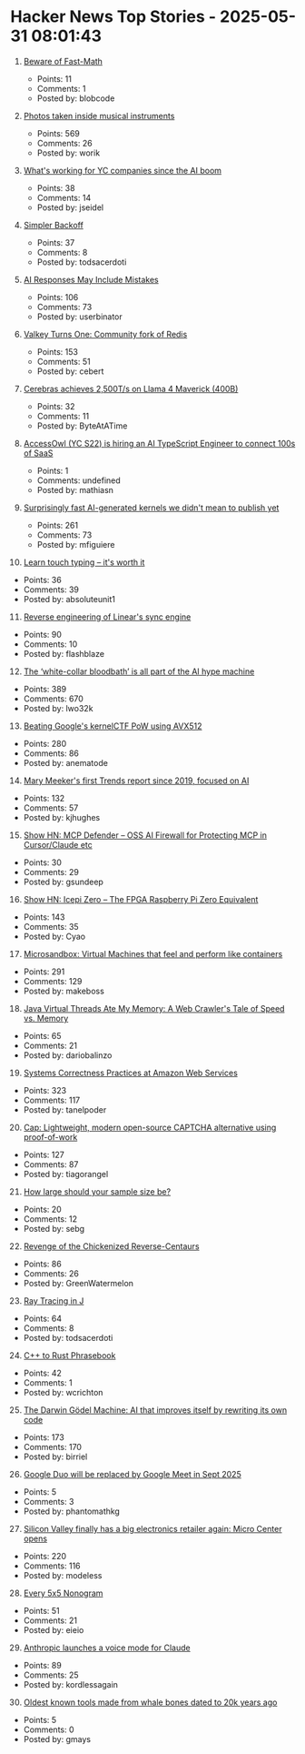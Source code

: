 # Hacker News Top Stories - 2025-05-31 08:01:43

1. [Beware of Fast-Math](https://simonbyrne.github.io/notes/fastmath/)
   - Points: 11
   - Comments: 1
   - Posted by: blobcode

2. [Photos taken inside musical instruments](https://www.dpreview.com/photography/5400934096/probe-lenses-and-focus-stacking-the-secrets-to-incredible-photos-taken-inside-instruments)
   - Points: 569
   - Comments: 26
   - Posted by: worik

3. [What's working for YC companies since the AI boom](https://jamesin.substack.com/p/whats-working-for-yc-companies-since)
   - Points: 38
   - Comments: 14
   - Posted by: jseidel

4. [Simpler Backoff](https://commaok.xyz/post/simple-backoff/)
   - Points: 37
   - Comments: 8
   - Posted by: todsacerdoti

5. [AI Responses May Include Mistakes](https://www.os2museum.com/wp/ai-responses-may-include-mistakes/)
   - Points: 106
   - Comments: 73
   - Posted by: userbinator

6. [Valkey Turns One: Community fork of Redis](https://www.gomomento.com/blog/valkey-turns-one-how-the-community-fork-left-redis-in-the-dust/)
   - Points: 153
   - Comments: 51
   - Posted by: cebert

7. [Cerebras achieves 2,500T/s on Llama 4 Maverick (400B)](https://www.cerebras.ai/press-release/maverick)
   - Points: 32
   - Comments: 11
   - Posted by: ByteAtATime

8. [AccessOwl (YC S22) is hiring an AI TypeScript Engineer to connect 100s of SaaS](https://www.ycombinator.com/companies/accessowl/jobs/hfWAhVp-ai-enabled-senior-software-engineer-typescript-focus)
   - Points: 1
   - Comments: undefined
   - Posted by: mathiasn

9. [Surprisingly fast AI-generated kernels we didn't mean to publish yet](https://crfm.stanford.edu/2025/05/28/fast-kernels.html)
   - Points: 261
   - Comments: 73
   - Posted by: mfiguiere

10. [Learn touch typing – it's worth it](https://www.typequicker.com/blog/learn-touch-typing)
   - Points: 36
   - Comments: 39
   - Posted by: absoluteunit1

11. [Reverse engineering of Linear's sync engine](https://github.com/wzhudev/reverse-linear-sync-engine)
   - Points: 90
   - Comments: 10
   - Posted by: flashblaze

12. [The ‘white-collar bloodbath’ is all part of the AI hype machine](https://www.cnn.com/2025/05/30/business/anthropic-amodei-ai-jobs-nightcap)
   - Points: 389
   - Comments: 670
   - Posted by: lwo32k

13. [Beating Google's kernelCTF PoW using AVX512](https://anemato.de/blog/kctf-vdf)
   - Points: 280
   - Comments: 86
   - Posted by: anematode

14. [Mary Meeker's first Trends report since 2019, focused on AI](https://www.bondcap.com/reports/tai)
   - Points: 132
   - Comments: 57
   - Posted by: kjhughes

15. [Show HN: MCP Defender – OSS AI Firewall for Protecting MCP in Cursor/Claude etc](https://mcpdefender.com)
   - Points: 30
   - Comments: 29
   - Posted by: gsundeep

16. [Show HN: Icepi Zero – The FPGA Raspberry Pi Zero Equivalent](https://github.com/cheyao/icepi-zero)
   - Points: 143
   - Comments: 35
   - Posted by: Cyao

17. [Microsandbox: Virtual Machines that feel and perform like containers](https://github.com/microsandbox/microsandbox)
   - Points: 291
   - Comments: 129
   - Posted by: makeboss

18. [Java Virtual Threads Ate My Memory: A Web Crawler's Tale of Speed vs. Memory](https://dariobalinzo.medium.com/virtual-threads-ate-my-memory-a-web-crawlers-tale-of-speed-vs-memory-a92fc75085f6)
   - Points: 65
   - Comments: 21
   - Posted by: dariobalinzo

19. [Systems Correctness Practices at Amazon Web Services](https://cacm.acm.org/practice/systems-correctness-practices-at-amazon-web-services/)
   - Points: 323
   - Comments: 117
   - Posted by: tanelpoder

20. [Cap: Lightweight, modern open-source CAPTCHA alternative using proof-of-work](https://capjs.js.org/)
   - Points: 127
   - Comments: 87
   - Posted by: tiagorangel

21. [How large should your sample size be?](https://vickiboykis.com/2015/08/04/how-large-should-your-sample-size-be/)
   - Points: 20
   - Comments: 12
   - Posted by: sebg

22. [Revenge of the Chickenized Reverse-Centaurs](https://pluralistic.net/2022/04/17/revenge-of-the-chickenized-reverse-centaurs/)
   - Points: 86
   - Comments: 26
   - Posted by: GreenWatermelon

23. [Ray Tracing in J](https://idle.nprescott.com/2020/ray-tracing-in-j.html)
   - Points: 64
   - Comments: 8
   - Posted by: todsacerdoti

24. [C++ to Rust Phrasebook](https://cel.cs.brown.edu/crp/)
   - Points: 42
   - Comments: 1
   - Posted by: wcrichton

25. [The Darwin Gödel Machine: AI that improves itself by rewriting its own code](https://sakana.ai/dgm/)
   - Points: 173
   - Comments: 170
   - Posted by: birriel

26. [Google Duo will be replaced by Google Meet in Sept 2025](https://9to5google.com/2025/05/27/google-meet-legacy-duo-calling/)
   - Points: 5
   - Comments: 3
   - Posted by: phantomathkg

27. [Silicon Valley finally has a big electronics retailer again: Micro Center opens](https://www.microcenter.com/site/mc-news/article/micro-center-santa-clara-photos.aspx)
   - Points: 220
   - Comments: 116
   - Posted by: modeless

28. [Every 5x5 Nonogram](https://pixelogic.app/every-5x5-nonogram)
   - Points: 51
   - Comments: 21
   - Posted by: eieio

29. [Anthropic launches a voice mode for Claude](https://techcrunch.com/2025/05/27/anthropic-launches-a-voice-mode-for-claude/)
   - Points: 89
   - Comments: 25
   - Posted by: kordlessagain

30. [Oldest known tools made from whale bones dated to 20k years ago](https://apnews.com/article/oldest-whale-bone-tools-e5ce1ae2e692b2b4f7b60ea423bacf15)
   - Points: 5
   - Comments: 0
   - Posted by: gmays

